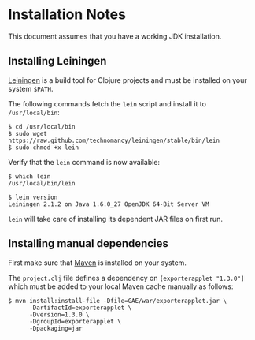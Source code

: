 # Installation Notes

This document assumes that you have a working JDK installation.

## Installing Leiningen

[Leiningen](http://leiningen.org/) is a build tool for Clojure projects and must be installed on your system `$PATH`.

The following commands fetch the `lein` script and install it to `/usr/local/bin`:

    $ cd /usr/local/bin
    $ sudo wget https://raw.github.com/technomancy/leiningen/stable/bin/lein
    $ sudo chmod +x lein

Verify that the `lein` command is now available:

    $ which lein
    /usr/local/bin/lein

    $ lein version
    Leiningen 2.1.2 on Java 1.6.0_27 OpenJDK 64-Bit Server VM

`lein` will take care of installing its dependent JAR files on first run.

## Installing manual dependencies

First make sure that [Maven](https://maven.apache.org/) is installed on your system.

The `project.clj` file defines a dependency on `[exporterapplet "1.3.0"]` which must be added to your local Maven cache manually as follows:

    $ mvn install:install-file -Dfile=GAE/war/exporterapplet.jar \
          -DartifactId=exporterapplet \
          -Dversion=1.3.0 \
          -DgroupId=exporterapplet \
          -Dpackaging=jar

